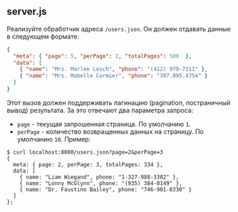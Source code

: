 ## server.js

Реализуйте обработчик адреса `/users.json`. Он должен отдавать данные в следующем формате:

```json
{
  "meta": { "page": 5, "perPage": 2, "totalPages": 500  },
  "data": [
    { "name": "Mrs. Marlee Lesch", "phone": "(412) 979-7311" },
    { "name": "Mrs. Mabelle Cormier", "phone": "307.095.4754" }
  ]
}
```

Этот вызов должен поддерживать пагинацию (pagination, постраничный вывод) результата. За это отвечают два параметра запроса:

* `page` - текущая запрошенная страница. По умолчанию `1`.
* `perPage` - количество возвращенных данных на страницу. По умолчанию `10`.
Пример:

```
$ curl localhost:8080/users.json?page=2&perPage=3
{
  meta: { page: 2, perPage: 3, totalPages: 334 },
  data: [
    { name: "Liam Wiegand", phone: "1-327-988-3382" },
    { name: "Lonny McGlynn", phone: "(935) 384-0149" },
    { name: "Dr. Faustino Bailey", phone: "746-901-8330" }
  ]
};
```
